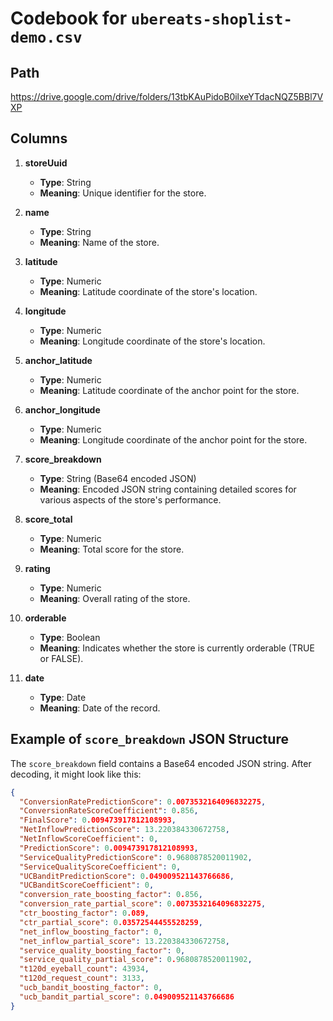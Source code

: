 # Codebook for `ubereats-shoplist-demo.csv`

## Path

<https://drive.google.com/drive/folders/13tbKAuPidoB0ilxeYTdacNQZ5BBl7VXP>

## Columns

1. **storeUuid**
   - **Type**: String
   - **Meaning**: Unique identifier for the store.

2. **name**
   - **Type**: String
   - **Meaning**: Name of the store.

3. **latitude**
   - **Type**: Numeric
   - **Meaning**: Latitude coordinate of the store's location.

4. **longitude**
   - **Type**: Numeric
   - **Meaning**: Longitude coordinate of the store's location.

5. **anchor_latitude**
   - **Type**: Numeric
   - **Meaning**: Latitude coordinate of the anchor point for the store.

6. **anchor_longitude**
   - **Type**: Numeric
   - **Meaning**: Longitude coordinate of the anchor point for the store.

7. **score_breakdown**
   - **Type**: String (Base64 encoded JSON)
   - **Meaning**: Encoded JSON string containing detailed scores for various aspects of the store's performance.

8. **score_total**
   - **Type**: Numeric
   - **Meaning**: Total score for the store.

9. **rating**
   - **Type**: Numeric
   - **Meaning**: Overall rating of the store.

10. **orderable**
    - **Type**: Boolean
    - **Meaning**: Indicates whether the store is currently orderable (TRUE or FALSE).

11. **date**
    - **Type**: Date
    - **Meaning**: Date of the record.

## Example of `score_breakdown` JSON Structure

The `score_breakdown` field contains a Base64 encoded JSON string. After decoding, it might look like this:

```json
{
  "ConversionRatePredictionScore": 0.0073532164096832275,
  "ConversionRateScoreCoefficient": 0.856,
  "FinalScore": 0.009473917812108993,
  "NetInflowPredictionScore": 13.220384330672758,
  "NetInflowScoreCoefficient": 0,
  "PredictionScore": 0.009473917812108993,
  "ServiceQualityPredictionScore": 0.9680878520011902,
  "ServiceQualityScoreCoefficient": 0,
  "UCBanditPredictionScore": 0.049009521143766686,
  "UCBanditScoreCoefficient": 0,
  "conversion_rate_boosting_factor": 0.856,
  "conversion_rate_partial_score": 0.0073532164096832275,
  "ctr_boosting_factor": 0.089,
  "ctr_partial_score": 0.03572544455528259,
  "net_inflow_boosting_factor": 0,
  "net_inflow_partial_score": 13.220384330672758,
  "service_quality_boosting_factor": 0,
  "service_quality_partial_score": 0.9680878520011902,
  "t120d_eyeball_count": 43934,
  "t120d_request_count": 3133,
  "ucb_bandit_boosting_factor": 0,
  "ucb_bandit_partial_score": 0.049009521143766686
}
```